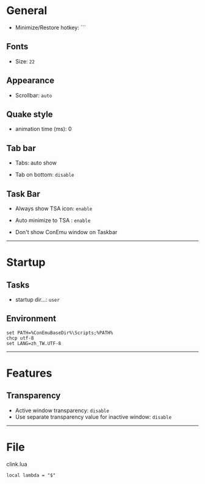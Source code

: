 # General

- Minimize/Restore hotkey: ```

## Fonts

- Size: `22`

## Appearance

- Scrollbar: `auto`

## Quake style

- animation time (ms): 0

## Tab bar

- Tabs: auto show

- Tab on bottom: `disable`

## Task Bar

- Always show TSA icon: `enable`

- Auto minimize to TSA : `enable`

- Don't show ConEmu window on Taskbar

---

# Startup 

## Tasks

- startup dir...: `user`

## Environment

```
set PATH=%ConEmuBaseDir%\Scripts;%PATH%
chcp utf-8
set LANG=zh_TW.UTF-8
```
---

# Features 

## Transparency

- Active window transparency: `disable`
- Use separate transparency value for inactive window: `disable`

---

# File

clink.lua
```
local lambda = "$"
```
